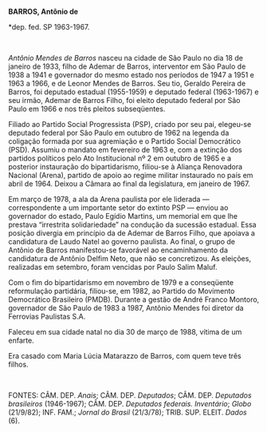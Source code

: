 **BARROS, Antônio de**

\*dep. fed. SP 1963-1967.

 

*Antônio Mendes de Barros* nasceu na cidade de São Paulo no dia 18 de
janeiro de 1933, filho de Ademar de Barros, interventor em São Paulo de
1938 a 1941 e governador do mesmo estado nos períodos de 1947 a 1951 e
1963 a 1966, e de Leonor Mendes de Barros. Seu tio, Geraldo Pereira de
Barros, foi deputado estadual (1955-1959) e deputado federal (1963-1967)
e seu irmão, Ademar de Barros Filho, foi eleito deputado federal por São
Paulo em 1966 e nos três pleitos subseqüentes.

Filiado ao Partido Social Progressista (PSP), criado por seu pai,
elegeu-se deputado federal por São Paulo em outubro de 1962 na legenda
da coligação formada por sua agremiação e o Partido Social Democrático
(PSD). Assumiu o mandato em fevereiro de 1963 e, com a extinção dos
partidos políticos pelo Ato Institucional nº 2 em outubro de 1965 e a
posterior instauração do bipartidarismo, filiou-se à Aliança Renovadora
Nacional (Arena), partido de apoio ao regime militar instaurado no país
em abril de 1964. Deixou a Câmara ao final da legislatura, em janeiro de
1967.

Em março de 1978, a ala da Arena paulista por ele liderada —
correspondente a um importante setor do extinto PSP — enviou ao
governador do estado, Paulo Egídio Martins, um memorial em que lhe
prestava “irrestrita solidariedade” na condução da sucessão estadual.
Essa posição divergia em princípio da de Ademar de Barros Filho, que
apoiava a candidatura de Laudo Natel ao governo paulista. Ao final, o
grupo de Antônio de Barros manifestou-se favorável ao encaminhamento da
candidatura de Antônio Delfim Neto, que não se concretizou. As eleições,
realizadas em setembro, foram vencidas por Paulo Salim Maluf.

Com o fim do bipartidarismo em novembro de 1979 e a conseqüente
reformulação partidária, filiou-se, em 1982, ao Partido do Movimento
Democrático Brasileiro (PMDB). Durante a gestão de André Franco Montoro,
governador de São Paulo de 1983 a 1987, Antônio Mendes foi diretor da
Ferrovias Paulistas S.A.

Faleceu em sua cidade natal no dia 30 de março de 1988, vítima de um
enfarte.

Era casado com Maria Lúcia Matarazzo de Barros, com quem teve três
filhos.

 

FONTES: CÂM. DEP. *Anais*; CÂM. DEP. *Deputados*; CÂM. DEP. *Deputados
brasileiros* (1946-1967); CÂM. DEP. *Deputados federais. Inventário*;
*Globo* (21/9/82); INF. FAM.; *Jornal do Brasil* (21/3/78); TRIB. SUP.
ELEIT. *Dados* (6).

 
